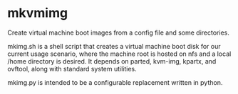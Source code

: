 mkvmimg
=======

Create virtual machine boot images from a config file and some directories.

mkimg.sh is a shell script that creates a virtual machine boot disk for our
current usage scenario, where the machine root is hosted on nfs and a local
/home directory is desired. It depends on parted, kvm-img, kpartx, and ovftool,
along with standard system utilities.

mkimg.py is intended to be a configurable replacement written in python.
